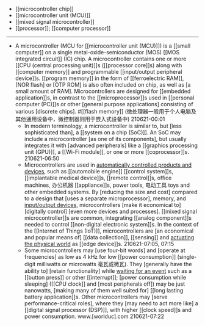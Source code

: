 - [[microcontroller chip]]
- [[microcontroller unit (MCU)]]
- [[mixed signal microcontroller]]
- [[processor]]; [[computer processor]]
- ---
- A microcontroller (MCU for [[microcontroller unit (MCU)]]) is a [[small computer]] on a single metal-oxide-semiconductor (MOS) [[MOS integrated circuit]] (IC) chip. A microcontroller contains one or more [[CPU (central processing unit)]]s ([[processor core]]s) along with [[computer memory]] and programmable [[input/output peripheral device]]s. [[program memory]] in the form of [[ferroelectric RAM]], [NOR flash] or [OTP ROM] is also often included on chip, as well as [a small amount of RAM]. Microcontrollers are designed for [[embedded application]]s, in contrast to the [[microprocessor]]s used in [[personal computer (PC)]]s or other [general purpose applications] consisting of various [discrete chips]. #[[flash memory]]
(微处理器一般用于个人电脑及其他通用设备中，微控制器则用于嵌入式设备中)
210621-00:01
    - In modern terminology, a microcontroller is similar to, but [less sophisticated than], a [[system on a chip (SoC)]]. An SoC may include a microcontroller [as one of its components], but usually integrates it with [advanced peripherals] like a [[graphics processing unit (GPU)]], a [[Wi-Fi module]], or one or more [[coprocessor]]s.
210621-06:50
    - Microcontrollers are used in [automatically controlled products and devices](((pjNd_Tx3C))), such as [[automobile engine]] [[control system]]s, [[implantable medical device]]s, [[remote control]]s, office machines, 办公机器 [[appliance]]s, power tools, 电动工具 toys and other embedded systems. By [reducing the size and cost] compared to a design that [uses a separate microprocessor], memory, and [input/output devices](((AGdgghnHW))), microcontrollers [make it economical to] [digitally control] [even more devices and processes]. [[mixed signal microcontroller]]s are common, integrating [[analog component]]s needed to control [[non-digital electronic system]]s. In the context of the [[Internet of Things (IoT)]], microcontrollers are [an economical and popular means of] [[data collection]], [[sensing]] and [actuating the physical world](((RaaVIQp6o))) as [[edge device]]s.
210621-07:05, 07:15
    - Some microcontrollers may [use four-bit words] and [operate at frequencies] as low as 4 kHz for low [[power consumption]] (single-digit milliwatts or microwatts 毫瓦或微瓦). They [generally have the ability to] [retain functionality] while [waiting for an event](((kgjxbGoaS))) such as a [[button press]] or other [[interrupt]]; [power consumption while sleeping] ([[CPU clock]] and [most peripherals off]) may be just nanowatts, [making many of them well suited for] [[long lasting battery application]]s. Other microcontrollers may [serve performance-critical roles], where they [may need to act more like] a [[digital signal processor (DSP)]], with higher [[clock speed]]s and power consumption. www.[worlduc].com
210621-07:22
